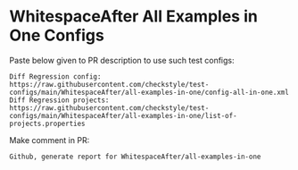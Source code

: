 # WhitespaceAfter All Examples in One Configs
Paste below given to PR description to use such test configs:
```
Diff Regression config: https://raw.githubusercontent.com/checkstyle/test-configs/main/WhitespaceAfter/all-examples-in-one/config-all-in-one.xml
Diff Regression projects: https://raw.githubusercontent.com/checkstyle/test-configs/main/WhitespaceAfter/all-examples-in-one/list-of-projects.properties
```
Make comment in PR:
```
Github, generate report for WhitespaceAfter/all-examples-in-one
```
